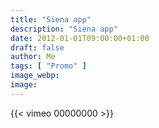 ```yaml
---
title: "Siena app"
description: "Siena app"
date: 2012-01-01T09:00:00+01:00
draft: false
author: Me
tags: [ "Promo" ]
image_webp:
image:
---
```


{{< vimeo 00000000 >}}
